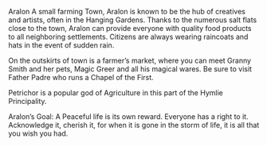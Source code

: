 Aralon
A small farming Town, Aralon is known to be the hub of creatives and artists, often in the Hanging Gardens. Thanks to the numerous salt flats close to the town, Aralon can provide everyone with quality food products to all neighboring settlements. Citizens are always wearing raincoats and hats in the event of sudden rain.

On the outskirts of town is a farmer’s market, where you can meet Granny Smith and her pets, Magic Greer and all his magical wares. Be sure to visit Father Padre who runs a Chapel of the First.

Petrichor is a popular god of Agriculture in this part of the Hymlie Principality.

Aralon’s Goal:
A Peaceful life is its own reward. Everyone has a right to it. Acknowledge it, cherish it, for when it is gone in the storm of life, it is all that you wish you had.